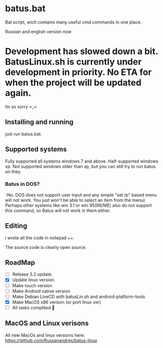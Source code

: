 # batus.bat
Bat script, wich contains many useful cmd commands in one place.

Russian and english version now

# Development has slowed down a bit. BatusLinux.sh is currently under development in priority. No ETA for when the project will be updated again.
Im so sorry >_<

## Installing and running
just run batus.bat.

## Supported systems
Fully supported all systems windows 7 and above. Half-supported windows xp. Not supported windows older than xp, but you can still try to run batus on they.
### Batus in DOS?

-No. DOS does not support user input and any simple "set /p" based menu will not work. You just won't be able to select an item from the menu) Perhaps other systems like win 3.1 or win 95(98/ME) also do not support this command, so Batus will not work in them either.

## Editing
i wrote all the code in notepad ++.

The source code is clearly open source.

## RoadMap
- [ ] Release 3.2 update.
- [x] Update linux version.
- [ ] Make touch version
- [ ] Make Android native version
- [ ] Make Debian LiveCD with batusLin.sh and android-platform-tools
- [x] Make MacOS x86 verison (or port linux ver)
- [ ] All tasks complited :tada:

## MacOS and Linux verisons
All new MacOs and linux versions here: https://github.com/Russanandres/batus-linux
